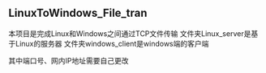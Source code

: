 LinuxToWindows_File_tran
---

本项目是完成Linux和Windows之间通过TCP文件传输
文件夹Linux_server是基于Linux的服务器
文件夹windows_client是windows端的客户端

其中端口号、网内IP地址需要自己更改
